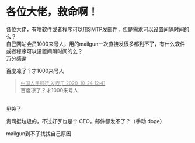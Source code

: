 # 各位大佬，救命啊！


各位大佬，有啥软件或者程序可以用SMTP发邮件，但是需求可以设置间隔时间的么？<br />
自己网站会员1000来号人，用的mailgun一次直接发很多都到不了，有什么软件或者程序可以设置间隔时间的么？<br />
万分感谢

百度凉了？才1000来号人

<div class="quote"><blockquote><font size="2"><a href="https://www.hostloc.com/forum.php?mod=redirect&amp;goto=findpost&amp;pid=9345304&amp;ptid=757936" target="_blank"><font color="#999999">中国人民银行 发表于 2020-10-24 12:41</font></a></font><br />
百度凉了？才1000来号人</blockquote></div><br />
见笑了

贵司挺垃圾的，不过好歹也是个 CEO，邮件都发不了？（手动 doge）<img id="aimg_ie2Cc" onclick="zoom(this, this.src, 0, 0, 0)" class="zoom" src="https://cdn.jsdelivr.net/gh/hishis/forum-master/public/images/patch.gif" onmouseover="img_onmouseoverfunc(this)" onload="thumbImg(this)" border="0" alt="" />

mailgun到不了找找自己原因

